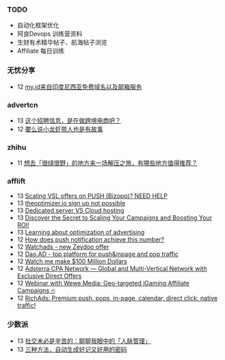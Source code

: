 ### TODO
-  自动化框架优化
-  阿良Devops 训练营资料
-  生财有术精华帖子、航海帖子浏览
-  Affiliate 每日训练

### 无忧分享
<!-- ruyo:START -->
-  12 [my.id来自印度尼西亚免费域名以及邮箱服务](https://51.ruyo.net/18376.html)<!-- ruyo:END -->

### advertcn
<!-- advertcn:START -->
-  13 [这个招聘信息，是在做跨境电商吧？](https://www.advertcn.com/forum.php?mod=viewthread&tid=110356)
-  12 [要么说小龙虾带人也是有故事](https://www.advertcn.com/forum.php?mod=viewthread&tid=110354)<!-- advertcn:END -->

### zhihu
<!-- zhihu:START -->
-  11 [想去「很绿很野」的地方来一场解压之旅，有哪些地方值得推荐？](http://www.zhihu.com/question/599400298/answer/3022509421?utm_campaign=rss&utm_medium=rss&utm_source=rss&utm_content=title)<!-- zhihu:END -->

### afflift
<!-- afflift:START -->
-  13 [Scaling VSL offers on PUSH &lpar;Bizopp&rpar;? NEED HELP](https://afflift.com/f/threads/scaling-vsl-offers-on-push-bizopp-need-help.10928/)
-  13 [theoptimizer.io sign up not possible](https://afflift.com/f/threads/theoptimizer-io-sign-up-not-possible.10911/)
-  13 [Dedicated server VS Cloud hosting](https://afflift.com/f/threads/dedicated-server-vs-cloud-hosting.10902/)
-  13 [Discover the Secret to Scaling Your Campaigns and Boosting Your ROI!](https://afflift.com/f/threads/discover-the-secret-to-scaling-your-campaigns-and-boosting-your-roi.10923/)
-  13 [Learning about optimization of advertising](https://afflift.com/f/threads/learning-about-optimization-of-advertising.10927/)
-  12 [How does push notification achieve this number?](https://afflift.com/f/threads/how-does-push-notification-achieve-this-number.10924/)
-  12 [Watchads - new Zeydoo offer](https://afflift.com/f/threads/watchads-new-zeydoo-offer.10919/)
-  12 [Dao.AD - top platform for push&amp;inpage and pop traffic](https://afflift.com/f/threads/dao-ad-top-platform-for-push-inpage-and-pop-traffic.5708/)
-  12 [Watch me make $100 Million Dollars](https://afflift.com/f/threads/watch-me-make-100-million-dollars.10915/)
-  12 [Adsterra CPA Network — Global and Multi-Vertical Network with Exclusive Direct Offers](https://afflift.com/f/threads/adsterra-cpa-network-%E2%80%94-global-and-multi-vertical-network-with-exclusive-direct-offers.10001/)
-  12 [Webinar with Wewe Media: Geo-targeted iGaming Affiliate Campaigns 🔥](https://afflift.com/f/threads/webinar-with-wewe-media-geo-targeted-igaming-affiliate-campaigns-%F0%9F%94%A5.10926/)
-  12 [RichAds: Premium push, pops, in-page, calendar, direct click, native traffic!](https://afflift.com/f/threads/richads-premium-push-pops-in-page-calendar-direct-click-native-traffic.991/)<!-- afflift:END -->

### 少数派
<!-- sspai:START -->
-  13 [社交未必是辛苦的：聊聊我眼中的「人脉管理」](https://sspai.com/post/79780)
-  13 [三种方法，自动生成好记又好用的密码](https://sspai.com/prime/story/password-autogen)<!-- sspai:END -->
